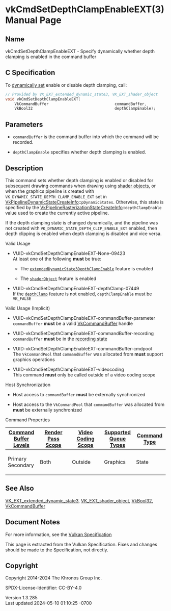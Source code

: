 # vkCmdSetDepthClampEnableEXT(3) Manual Page

## Name

vkCmdSetDepthClampEnableEXT - Specify dynamically whether depth clamping
is enabled in the command buffer



## <a href="#_c_specification" class="anchor"></a>C Specification

To <a
href="https://registry.khronos.org/vulkan/specs/1.3-extensions/html/vkspec.html#pipelines-dynamic-state"
target="_blank" rel="noopener">dynamically set</a> enable or disable
depth clamping, call:

``` c
// Provided by VK_EXT_extended_dynamic_state3, VK_EXT_shader_object
void vkCmdSetDepthClampEnableEXT(
    VkCommandBuffer                             commandBuffer,
    VkBool32                                    depthClampEnable);
```

## <a href="#_parameters" class="anchor"></a>Parameters

- `commandBuffer` is the command buffer into which the command will be
  recorded.

- `depthClampEnable` specifies whether depth clamping is enabled.

## <a href="#_description" class="anchor"></a>Description

This command sets whether depth clamping is enabled or disabled for
subsequent drawing commands when drawing using <a
href="https://registry.khronos.org/vulkan/specs/1.3-extensions/html/vkspec.html#shaders-objects"
target="_blank" rel="noopener">shader objects</a>, or when the graphics
pipeline is created with `VK_DYNAMIC_STATE_DEPTH_CLAMP_ENABLE_EXT` set
in
[VkPipelineDynamicStateCreateInfo](https://registry.khronos.org/vulkan/specs/1.3-extensions/man/html/VkPipelineDynamicStateCreateInfo.html)::`pDynamicStates`.
Otherwise, this state is specified by the
[VkPipelineRasterizationStateCreateInfo](https://registry.khronos.org/vulkan/specs/1.3-extensions/man/html/VkPipelineRasterizationStateCreateInfo.html)::`depthClampEnable`
value used to create the currently active pipeline.

If the depth clamping state is changed dynamically, and the pipeline was
not created with `VK_DYNAMIC_STATE_DEPTH_CLIP_ENABLE_EXT` enabled, then
depth clipping is enabled when depth clamping is disabled and vice
versa.

Valid Usage

- <a href="#VUID-vkCmdSetDepthClampEnableEXT-None-09423"
  id="VUID-vkCmdSetDepthClampEnableEXT-None-09423"></a>
  VUID-vkCmdSetDepthClampEnableEXT-None-09423  
  At least one of the following **must** be true:

  - The
    [`extendedDynamicState3DepthClampEnable`](#features-extendedDynamicState3DepthClampEnable)
    feature is enabled

  - The [`shaderObject`](#features-shaderObject) feature is enabled

- <a href="#VUID-vkCmdSetDepthClampEnableEXT-depthClamp-07449"
  id="VUID-vkCmdSetDepthClampEnableEXT-depthClamp-07449"></a>
  VUID-vkCmdSetDepthClampEnableEXT-depthClamp-07449  
  If the <a
  href="https://registry.khronos.org/vulkan/specs/1.3-extensions/html/vkspec.html#features-depthClamp"
  target="_blank" rel="noopener"><code>depthClamp</code></a> feature is
  not enabled, `depthClampEnable` must be `VK_FALSE`

Valid Usage (Implicit)

- <a href="#VUID-vkCmdSetDepthClampEnableEXT-commandBuffer-parameter"
  id="VUID-vkCmdSetDepthClampEnableEXT-commandBuffer-parameter"></a>
  VUID-vkCmdSetDepthClampEnableEXT-commandBuffer-parameter  
  `commandBuffer` **must** be a valid
  [VkCommandBuffer](https://registry.khronos.org/vulkan/specs/1.3-extensions/man/html/VkCommandBuffer.html) handle

- <a href="#VUID-vkCmdSetDepthClampEnableEXT-commandBuffer-recording"
  id="VUID-vkCmdSetDepthClampEnableEXT-commandBuffer-recording"></a>
  VUID-vkCmdSetDepthClampEnableEXT-commandBuffer-recording  
  `commandBuffer` **must** be in the [recording
  state](#commandbuffers-lifecycle)

- <a href="#VUID-vkCmdSetDepthClampEnableEXT-commandBuffer-cmdpool"
  id="VUID-vkCmdSetDepthClampEnableEXT-commandBuffer-cmdpool"></a>
  VUID-vkCmdSetDepthClampEnableEXT-commandBuffer-cmdpool  
  The `VkCommandPool` that `commandBuffer` was allocated from **must**
  support graphics operations

- <a href="#VUID-vkCmdSetDepthClampEnableEXT-videocoding"
  id="VUID-vkCmdSetDepthClampEnableEXT-videocoding"></a>
  VUID-vkCmdSetDepthClampEnableEXT-videocoding  
  This command **must** only be called outside of a video coding scope

Host Synchronization

- Host access to `commandBuffer` **must** be externally synchronized

- Host access to the `VkCommandPool` that `commandBuffer` was allocated
  from **must** be externally synchronized

Command Properties

<table class="tableblock frame-all grid-all stretch">
<colgroup>
<col style="width: 20%" />
<col style="width: 20%" />
<col style="width: 20%" />
<col style="width: 20%" />
<col style="width: 20%" />
</colgroup>
<thead>
<tr class="header">
<th class="tableblock halign-left valign-top"><a
href="#VkCommandBufferLevel">Command Buffer Levels</a></th>
<th class="tableblock halign-left valign-top"><a
href="#vkCmdBeginRenderPass">Render Pass Scope</a></th>
<th class="tableblock halign-left valign-top"><a
href="#vkCmdBeginVideoCodingKHR">Video Coding Scope</a></th>
<th class="tableblock halign-left valign-top"><a
href="#VkQueueFlagBits">Supported Queue Types</a></th>
<th class="tableblock halign-left valign-top"><a
href="#fundamentals-queueoperation-command-types">Command Type</a></th>
</tr>
</thead>
<tbody>
<tr class="odd">
<td class="tableblock halign-left valign-top"><p>Primary<br />
Secondary</p></td>
<td class="tableblock halign-left valign-top"><p>Both</p></td>
<td class="tableblock halign-left valign-top"><p>Outside</p></td>
<td class="tableblock halign-left valign-top"><p>Graphics</p></td>
<td class="tableblock halign-left valign-top"><p>State</p></td>
</tr>
</tbody>
</table>

## <a href="#_see_also" class="anchor"></a>See Also

[VK_EXT_extended_dynamic_state3](https://registry.khronos.org/vulkan/specs/1.3-extensions/man/html/VK_EXT_extended_dynamic_state3.html),
[VK_EXT_shader_object](https://registry.khronos.org/vulkan/specs/1.3-extensions/man/html/VK_EXT_shader_object.html),
[VkBool32](https://registry.khronos.org/vulkan/specs/1.3-extensions/man/html/VkBool32.html), [VkCommandBuffer](https://registry.khronos.org/vulkan/specs/1.3-extensions/man/html/VkCommandBuffer.html)

## <a href="#_document_notes" class="anchor"></a>Document Notes

For more information, see the <a
href="https://registry.khronos.org/vulkan/specs/1.3-extensions/html/vkspec.html#vkCmdSetDepthClampEnableEXT"
target="_blank" rel="noopener">Vulkan Specification</a>

This page is extracted from the Vulkan Specification. Fixes and changes
should be made to the Specification, not directly.

## <a href="#_copyright" class="anchor"></a>Copyright

Copyright 2014-2024 The Khronos Group Inc.

SPDX-License-Identifier: CC-BY-4.0

Version 1.3.285  
Last updated 2024-05-10 01:10:25 -0700
